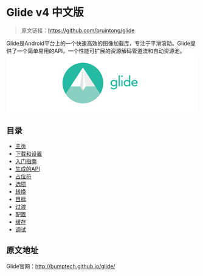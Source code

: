 # Glide v4 中文版

> 原文链接：https://github.com/bruintong/glide

Glide是Android平台上的一个快速高效的图像加载库，专注于平滑滚动。Glide提供了一个简单易用的API，一个性能可扩展的资源解码管道流和自动资源池。
![glide logo](images/glide_logo.png)

## 目录

- [主页](docs/Home.md)
- [下载和设置](docs/Download-Setup.md)
- [入门指南](docs/Getting-Started.md)
- [生成的API](docs/Generated-API.md)
- [占位符](docs/Placeholders.md)
- [选项](docs/Options.md)
- [转换](docs/Transformations.md)
- [目标](docs/Targets.md)
- [过渡](docs/Transitions.md)
- [配置](docs/Configuration.md)
- [缓存](docs/Caching.md)
- [调试](docs/Debugging.md)

## 原文地址

Glide官网：http://bumptech.github.io/glide/
